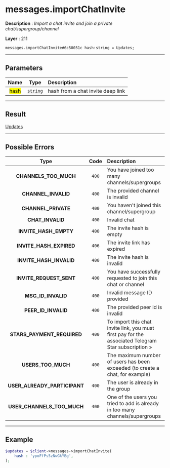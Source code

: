 # messages.importChatInvite

**Description** : *Import a chat invite and join a private chat/supergroup/channel*

**Layer** : 211

```tl
messages.importChatInvite#6c50051c hash:string = Updates;
```

---

## Parameters

| Name | Type | Description |
| :---: | :---: | :--- |
| <mark>hash</mark> | [`string`](type/string) | hash from a chat invite deep link |

---

## Result

[Updates](type/Updates)

---

## Possible Errors

| Type | Code | Description |
| :---: | :---: | :--- |
| **CHANNELS_TOO_MUCH** | `400` | You have joined too many channels/supergroups |
| **CHANNEL_INVALID** | `400` | The provided channel is invalid |
| **CHANNEL_PRIVATE** | `400` | You haven't joined this channel/supergroup |
| **CHAT_INVALID** | `400` | Invalid chat |
| **INVITE_HASH_EMPTY** | `400` | The invite hash is empty |
| **INVITE_HASH_EXPIRED** | `406` | The invite link has expired |
| **INVITE_HASH_INVALID** | `400` | The invite hash is invalid |
| **INVITE_REQUEST_SENT** | `400` | You have successfully requested to join this chat or channel |
| **MSG_ID_INVALID** | `400` | Invalid message ID provided |
| **PEER_ID_INVALID** | `400` | The provided peer id is invalid |
| **STARS_PAYMENT_REQUIRED** | `400` | To import this chat invite link, you must first pay for the associated Telegram Star subscription » |
| **USERS_TOO_MUCH** | `400` | The maximum number of users has been exceeded (to create a chat, for example) |
| **USER_ALREADY_PARTICIPANT** | `400` | The user is already in the group |
| **USER_CHANNELS_TOO_MUCH** | `400` | One of the users you tried to add is already in too many channels/supergroups |

---

## Example

```php
$updates = $client->messages->importChatInvite(
	hash : 'ypoFfPs5zNwGkYBg',
);
```
